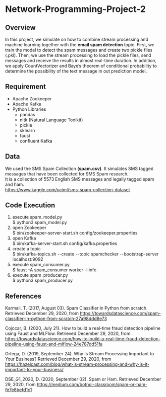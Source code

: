# Network-Programming-Project-2

## Overview
In this project, we simulate on how to combine stream processing and machine learning together with the **email spam detection** topic. First, we train the model to detect the spam messages and create two pickle files (.pkl). Then, we use the stream processing to load the pickle files, send messages and receive the results in almost real-time duration. In addition, we apply CountVectorizer and Baye’s theorem of conditional probability to determine the possibility of the text message in out prediction model.
 
## Requirement
* Apache Zookeeper
* Apache Kafka
* Python Libraries
	* pandas
	* nltk (Natural Language Toolkit)
	* pickle
	* sklearn
	* faust
	* confluent Kafka

## Data
We used the SMS Spam Collection **(spam.csv)**. It simulates SMS tagged messages that have been collected for SMS Spam research.\
It is a collection of 5573 English SMS messages and legally tagged spam and ham.\
https://www.kaggle.com/uciml/sms-spam-collection-dataset

## Code Execution
1. execute spam_model.py\
      $ python3 spam_model.py
2. open Zookeeper\
      $ bin/zookeeper-server-start.sh config/zookeeper.properties
3. open Kafka\
      $ bin/kafka-server-start.sh config/kafka.properties
4. create a topic\
      $ bin/kafka-topics.sh --create --topic spamchecker --bootstrap-server localhost:9092
5. execute spam_consumer.py\
      $ faust -A spam_consumer worker -l info
6.  execute spam_producer.py\
      $ python3 spam_producer.py


## References
Karmali, T. (2017, August 03). Spam Classifier in Python from scratch. Retrieved December 29, 2020, from https://towardsdatascience.com/spam-classifier-in-python-from-scratch-27a98ddd8e73
	
Cojocar, B. (2020, July 21). How to build a real-time fraud detection pipeline using Faust and MLFlow. Retrieved December 29, 2020, from https://towardsdatascience.com/how-to-build-a-real-time-fraud-detection-pipeline-using-faust-and-mlflow-24e787dd51fa

Ortega, D. (2019, September 24). Why Is Stream Processing Important to Your Business? Retrieved December 29, 2020, from https://hazelcast.com/blog/what-is-stream-processing-and-why-is-it-important-to-your-business/
	
DSE_G1_2020, D. (2020, September 02). Spam or Ham. Retrieved December 29, 2020, from https://medium.com/botnoi-classroom/spam-or-ham-fe7e8befd1c1
